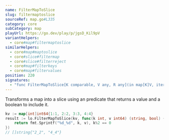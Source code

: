 ```yaml
---
name: FilterMapToSlice
slug: filtermaptoslice
sourceRef: map.go#L335
category: core
subCategory: map
playUrl: https://go.dev/play/p/jgsD_Kil9pV
variantHelpers:
  - core#map#filtermaptoslice
similarHelpers:
  - core#map#maptoslice
  - core#slice#filtermap
  - core#slice#filterreject
  - core#map#filterkeys
  - core#map#filtervalues
position: 220
signatures:
  - "func FilterMapToSlice[K comparable, V any, R any](in map[K]V, iteratee func(key K, value V) (R, bool)) []R"
---
```


Transforms a map into a slice using an predicate that returns a value and a boolean to include it.

```go
kv := map[int]int64{1:1, 2:2, 3:3, 4:4}
result := lo.FilterMapToSlice(kv, func(k int, v int64) (string, bool) {
    return fmt.Sprintf("%d_%d", k, v), k%2 == 0
})
// []string{"2_2", "4_4"}
```


